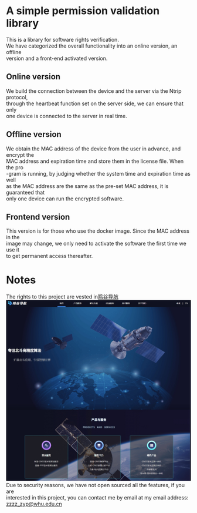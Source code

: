 # A simple permission validation library  
This is a library for software rights verification.  
We have categorized the overall functionality into an online version, an offline  
version and a front-end activated version.  
## Online version  
We build the connection between the device and the server via the Ntrip protocol,  
through the heartbeat function set on the server side, we can ensure that only  
one device is connected to the server in real time.  
## Offline version  
We obtain the MAC address of the device from the user in advance, and encrypt the  
MAC address and expiration time and store them in the license file. When the pro  
-gram is running, by judging whether the system time and expiration time as well  
as the MAC address are the same as the pre-set MAC address, it is guaranteed that  
only one device can run the encrypted software.
## Frontend version  
This version is for those who use the docker image. Since the MAC address in the  
image may change, we only need to activate the software the first time we use it  
to get permanent access thereafter.
# Notes  
The rights to this project are vested in[鸣谷导航](https://www.navmg.com/#/home)  
![My Image](image/鸣谷.png)
Due to security reasons, we have not open sourced all the features, if you are  
interested in this project, you can contact me by email at my email address:  
zzzz_zyp@whu.edu.cn